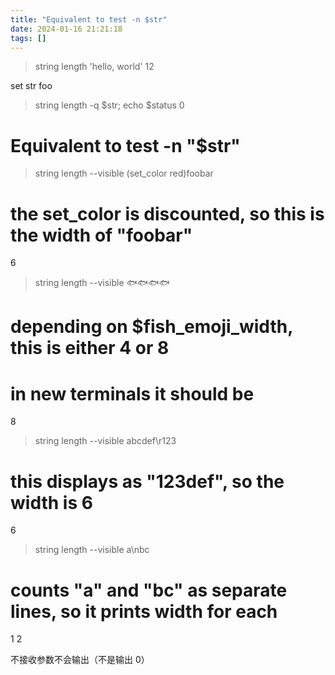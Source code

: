 ```yaml
---
title: "Equivalent to test -n $str"
date: 2024-01-16 21:21:18
tags: []
---
```

> string length 'hello, world'
12

set str foo
> string length -q $str; echo $status
0
# Equivalent to test -n "$str"

> string length --visible (set_color red)foobar
# the set_color is discounted, so this is the width of "foobar"
6

> string length --visible 🐟🐟🐟🐟
# depending on $fish_emoji_width, this is either 4 or 8
# in new terminals it should be
8

> string length --visible abcdef\r123
# this displays as "123def", so the width is 6
6

> string length --visible a\nbc
# counts "a" and "bc" as separate lines, so it prints width for each
1
2

不接收参数不会输出（不是输出 0）

